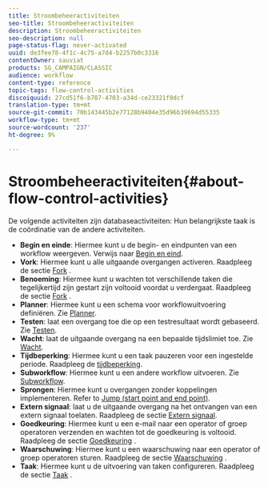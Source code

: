 ```yaml
---
title: Stroombeheeractiviteiten
seo-title: Stroombeheeractiviteiten
description: Stroombeheeractiviteiten
seo-description: null
page-status-flag: never-activated
uuid: de3fee78-4f1c-4c75-a7d4-b2257b0c3316
contentOwner: sauviat
products: SG_CAMPAIGN/CLASSIC
audience: workflow
content-type: reference
topic-tags: flow-control-activities
discoiquuid: 27cd51f6-b787-4703-a34d-ce23321f0dcf
translation-type: tm+mt
source-git-commit: 70b143445b2e77128b9404e35d96b39694d55335
workflow-type: tm+mt
source-wordcount: '237'
ht-degree: 9%

---
```



# Stroombeheeractiviteiten{#about-flow-control-activities}

De volgende activiteiten zijn databaseactiviteiten: Hun belangrijkste taak is de coördinatie van de andere activiteiten.

* **Begin en einde**: Hiermee kunt u de begin- en eindpunten van een workflow weergeven. Verwijs naar [Begin en eind](../../workflow/using/start-and-end.md).
* **Vork**: Hiermee kunt u alle uitgaande overgangen activeren. Raadpleeg de sectie [Fork](../../workflow/using/fork.md) .
* **Benoeming**: Hiermee kunt u wachten tot verschillende taken die tegelijkertijd zijn gestart zijn voltooid voordat u verdergaat. Raadpleeg de sectie [Fork](../../workflow/using/fork.md) .
* **Planner**: Hiermee kunt u een schema voor workflowuitvoering definiëren. Zie [Planner](../../workflow/using/scheduler.md).
* **Testen**: laat een overgang toe die op een testresultaat wordt gebaseerd. Zie [Testen](../../workflow/using/test.md).
* **Wacht**: laat de uitgaande overgang na een bepaalde tijdslimiet toe. Zie [Wacht](../../workflow/using/wait.md).
* **Tijdbeperking**: Hiermee kunt u een taak pauzeren voor een ingestelde periode. Raadpleeg de [tijdbeperking](../../workflow/using/time-constraint.md).
* **Subworkflow**: Hiermee kunt u een andere workflow uitvoeren. Zie [Subworkflow](../../workflow/using/sub-workflow.md).
* **Sprongen**: Hiermee kunt u overgangen zonder koppelingen implementeren. Refer to [Jump (start point and end point)](../../workflow/using/jump--start-point-and-end-point-.md).
* **Extern signaal**: laat u de uitgaande overgang na het ontvangen van een extern signaal toelaten. Raadpleeg de sectie [Extern signaal](../../workflow/using/external-signal.md).
* **Goedkeuring**: Hiermee kunt u een e-mail naar een operator of groep operatoren verzenden en wachten tot de goedkeuring is voltooid. Raadpleeg de sectie [Goedkeuring](../../workflow/using/approval.md) .
* **Waarschuwing**: Hiermee kunt u een waarschuwing naar een operator of groep operatoren sturen. Raadpleeg de sectie [Waarschuwing](../../workflow/using/alert.md) .
* **Taak**: Hiermee kunt u de uitvoering van taken configureren. Raadpleeg de sectie [Taak](../../workflow/using/task.md) .

